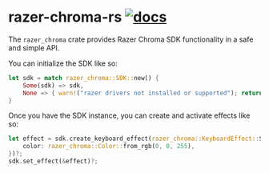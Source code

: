 # razer-chroma-rs [![docs](https://docs.rs/razer_chroma/badge.svg)](https://docs.rs/razer_chroma/)

The `razer_chroma` crate provides Razer Chroma SDK functionality in a safe and simple API.

You can initialize the SDK like so:

```rust
let sdk = match razer_chroma::SDK::new() {
    Some(sdk) => sdk,
    None => { warn!("razer drivers not installed or supported"); return },
}
```

Once you have the SDK instance, you can create and activate effects like so:

```rust
let effect = sdk.create_keyboard_effect(razer_chroma::KeyboardEffect::Static{
    color: razer_chroma::Color::from_rgb(0, 0, 255),
})?;
sdk.set_effect(&effect)?;
```
